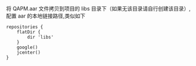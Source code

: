 将 QAPM.aar 文件拷贝到项目的 libs 目录下（如果无该目录请自行创建该目录）,配置 aar 的本地链接路径,类似如下
```
repositories {
    flatDir {
        dir 'libs'
    }
    google()
    jcenter()
}
```